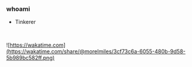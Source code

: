 ### whoami
- Tinkerer


<br>
<!-- ![luigi morel's GitHub stats](https://github-readme-stats.vercel.app/api?username=morelmiles&count_private=true&theme=highcontrast) -->

![https://wakatime.com](https://wakatime.com/share/@morelmiles/3cf73c6a-6055-480b-9d58-5b989bc582ff.png)
    
    
